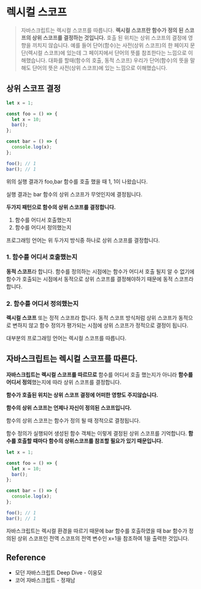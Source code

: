 # 렉시컬 스코프

> 자바스크립트는 렉시컬 스코프를 따릅니다.
> **렉시컬 스코프란 함수가 정의 된 스코프의 상위 스코프를 결정하는 것입니다.** 호출 된 위치는 상위 스코프의 결정에 영향을 끼치지 않습니다.
> 예를 들어
> 단어(함수)는 사전(상위 스코프)의 한 페이지 문단(렉시컬 스코프)에 있는데 그 페이지에서 단어의 뜻를 참조한다는 느낌으로 이해했습니다.
> 대화를 할때(함수의 호출, 동적 스코프) 우리가 단어(함수)의 뜻을 말해도 단어의 뜻은 사전(상위 스코프)에 있는 느낌으로 이해했습니다.

## 상위 스코프 결정

```js
let x = 1;

const foo = () => {
  let x = 10;
  bar();
};

const bar = () => {
  console.log(x);
};

foo(); // 1
bar(); // 1
```

위의 실행 결과가 foo,bar 함수를 호출 했을 때 1, 1이 나왔습니다.

실행 결과는 bar 함수의 상위 스코프가 무엇인지에 결정됩니다.

**두가지 패턴으로 함수의 상위 스코프를 결정합니다.**

1. 함수를 어디서 호출했는지
2. 함수를 어디서 정의했는지

프로그래밍 언어는 위 두가지 방식중 하나로 상위 스코프를 결정합니다.

### 1. 함수를 어디서 호출했는지

**동적 스코프**라 합니다. 함수를 정의하는 시점에는 함수가 어디서 호출 될지 알 수 없기에
함수가 호출되는 시점에서 동적으로 상위 스코프를 결정해야하기 때문에 동적 스코프라 합니다.

### 2. 함수를 어디서 정의했는지

**렉시컬 스코프** 또는 정적 스코프라 합니다. 동적 스코프 방식처럼 상위 스코프가 동적으로 변하지 않고 함수 정의가 평가되는 시점에 상위 스코프가 정적으로 결정이 됩니다.

대부분의 프로그래밍 언어는 렉시컬 스코프를 따릅니다.

## 자바스크립트는 렉시컬 스코프를 따른다.

**자바스크립트는 렉시컬 스코프를 따르므로** 함수를 어디서 호출 했는지가 아니라 **함수를 어디서 정의**했는지에 따라 상위 스코프를 결정합니다.

**함수가 호출된 위치는 상위 스코프 결정에 어떠한 영향도 주지않습니다.**

**함수의 상위 스코프는 언제나 자신이 정의된 스코프입니다.**

함수의 상위 스코프는 함수가 정의 될 때 정적으로 결정됩니다.

함수 정의가 실행되어 생성된 함수 객체는 이렇게 결정된 상위 스코프를 기억합니다.
**함수를 호출할 때마다 함수의 상위스코프를 참조할 필요가 있기 때문입니다.**

```js
let x = 1;

const foo = () => {
  let x = 10;
  bar();
};

const bar = () => {
  console.log(x);
};

foo(); // 1
bar(); // 1
```

자바스크립트는 렉시컬 환경을 따르기 때문에 bar 함수를 호출하였을 때 bar 함수가 정의된 상위 스코프인 전역 스코프의 전역 변수인 x=1을 참조하여 1을 출력한 것입니다.

## Reference

- 모던 자바스크립트 Deep Dive - 이웅모
- 코어 자바스크립트 - 정재남
